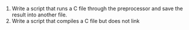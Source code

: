 1. Write a script that runs a C file through the preprocessor and save the result into another file.
2. Write a script that compiles a C file but does not link
